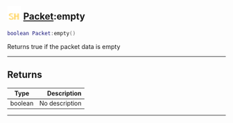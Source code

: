 ## <img src="../../.gitbook/assets/shared.png" width="32" height="32" /> [Packet](../packet/README.md):empty

```lua
boolean Packet:empty()
```

Returns true if the packet data is empty<br>

-----------------
## Returns

| Type   | Description |
| ------ | ----------: |
| boolean | No description |


--------